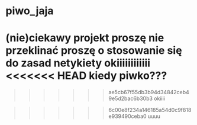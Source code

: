 # piwo_jaja
(nie)ciekawy projekt
proszę nie przeklinać
proszę o stosowanie się do zasad netykiety
okiiiiiiiiiiii
<<<<<<< HEAD
kiedy piwko???
=======

>>>>>>> ae5cb67f55db3b94d34842ceb49e5d2bac6b30b3
okiiii

>>>>>>> 6c00e8f234a146185a54d0c9f818e939490ceba0
uuuu